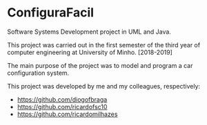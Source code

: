 # ConfiguraFacil
Software Systems Development project in UML and Java.

This project was carried out in the first semester of the third year of computer engineering at University of Minho. [2018-2019]

The main purpose of the project was to model and program a car configuration system.

This project was developed by me and my colleagues, respectively:
- https://github.com/diogofbraga
- https://github.com/ricardofsc10
- https://github.com/ricardomilhazes
